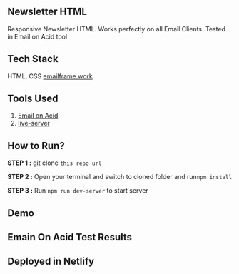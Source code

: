 ## Newsletter HTML
Responsive Newsletter HTML. Works perfectly on all Email Clients. Tested in Email on Acid tool

## Tech Stack
HTML, CSS [emailframe.work](https://emailframe.work/)

## Tools Used
1. [Email on Acid](https://www.emailonacid.com/email-testing/)
2. [live-server](https://www.npmjs.com/package/live-server)

## How to Run?
**STEP 1 :** git clone `this repo url`

**STEP 2 :** Open your terminal and switch to cloned folder and run`npm install`

**STEP 3 :** Run `npm run dev-server` to start server 

## Demo

## Emain On Acid Test Results

## Deployed in Netlify
